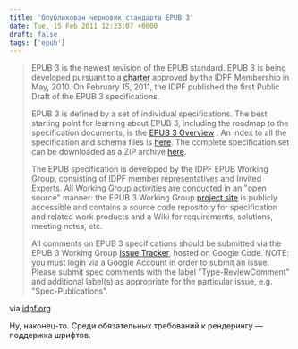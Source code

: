 ```yaml
---
title: 'Опубликован черновик стандарта EPUB 3'
date: Tue, 15 Feb 2011 12:23:07 +0000
draft: false
tags: ['epub']
---
```


> EPUB 3 is the newest revision of the EPUB standard. EPUB 3 is being developed pursuant to a [charter](http://idpf.org/epub/30#) approved by the IDPF Membership in May, 2010. On February 15, 2011, the IDPF published the first Public Draft of the EPUB 3 specifications.
> 
> EPUB 3 is defined by a set of individual specifications. The best starting point for learning about EPUB 3, including the roadmap to the specification documents, is the [EPUB 3 Overview](http://idpf.org/epub/30/spec/epub30-overview.html) . An index to all the specification and schema files is [here](http://idpf.org/epub/30/index.html). The complete specification set can be downloaded as a ZIP archive [here](http://idpf.org/epub/30/epub30-20110215.zip). 
> 
> The EPUB specification is developed by the IDPF EPUB Working Group, consisting of IDPF member representatives and Invited Experts. All Working Group activities are conducted in an "open source" manner: the EPUB 3 Working Group [project site](http://code.google.com/p/epub-revision) is publicly accessible and contains a source code repository for specification and related work products and a Wiki for requirements, solutions, meeting notes, etc.
> 
> All comments on EPUB 3 specifications should be submitted via the EPUB 3 Working Group [Issue Tracker](http://code.google.com/p/epub-revision/issues/list), hosted on Google Code. NOTE: you must login via a Google Account in order to submit an issue. Please submit spec comments with the label "Type-ReviewComment" and additional label(s) as appropriate for the particular issue, e.g. "Spec-Publications".

via [idpf.org](http://idpf.org/epub/30)

Ну, наконец-то. Среди обязательных требований к рендерингу — поддержка шрифтов.